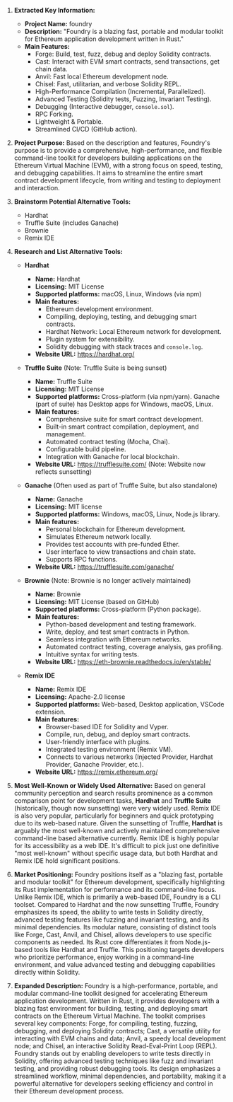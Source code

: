1.  **Extracted Key Information:**
    *   **Project Name:** foundry
    *   **Description:** "Foundry is a blazing fast, portable and modular toolkit for Ethereum application development written in Rust."
    *   **Main Features:**
        *   Forge: Build, test, fuzz, debug and deploy Solidity contracts.
        *   Cast: Interact with EVM smart contracts, send transactions, get chain data.
        *   Anvil: Fast local Ethereum development node.
        *   Chisel: Fast, utilitarian, and verbose Solidity REPL.
        *   High-Performance Compilation (Incremental, Parallelized).
        *   Advanced Testing (Solidity tests, Fuzzing, Invariant Testing).
        *   Debugging (Interactive debugger, `console.sol`).
        *   RPC Forking.
        *   Lightweight & Portable.
        *   Streamlined CI/CD (GitHub action).

2.  **Project Purpose:**
    Based on the description and features, Foundry's purpose is to provide a comprehensive, high-performance, and flexible command-line toolkit for developers building applications on the Ethereum Virtual Machine (EVM), with a strong focus on speed, testing, and debugging capabilities. It aims to streamline the entire smart contract development lifecycle, from writing and testing to deployment and interaction.

3.  **Brainstorm Potential Alternative Tools:**
    *   Hardhat
    *   Truffle Suite (includes Ganache)
    *   Brownie
    *   Remix IDE

4.  **Research and List Alternative Tools:**

    *   **Hardhat**
        *   **Name:** Hardhat
        *   **Licensing:** MIT License
        *   **Supported platforms:** macOS, Linux, Windows (via npm)
        *   **Main features:**
            *   Ethereum development environment.
            *   Compiling, deploying, testing, and debugging smart contracts.
            *   Hardhat Network: Local Ethereum network for development.
            *   Plugin system for extensibility.
            *   Solidity debugging with stack traces and `console.log`.
        *   **Website URL:** https://hardhat.org/

    *   **Truffle Suite** (Note: Truffle Suite is being sunset)
        *   **Name:** Truffle Suite
        *   **Licensing:** MIT License
        *   **Supported platforms:** Cross-platform (via npm/yarn). Ganache (part of suite) has Desktop apps for Windows, macOS, Linux.
        *   **Main features:**
            *   Comprehensive suite for smart contract development.
            *   Built-in smart contract compilation, deployment, and management.
            *   Automated contract testing (Mocha, Chai).
            *   Configurable build pipeline.
            *   Integration with Ganache for local blockchain.
        *   **Website URL:** https://trufflesuite.com/ (Note: Website now reflects sunsetting)

    *   **Ganache** (Often used as part of Truffle Suite, but also standalone)
        *   **Name:** Ganache
        *   **Licensing:** MIT license
        *   **Supported platforms:** Windows, macOS, Linux, Node.js library.
        *   **Main features:**
            *   Personal blockchain for Ethereum development.
            *   Simulates Ethereum network locally.
            *   Provides test accounts with pre-funded Ether.
            *   User interface to view transactions and chain state.
            *   Supports RPC functions.
        *   **Website URL:** https://trufflesuite.com/ganache/

    *   **Brownie** (Note: Brownie is no longer actively maintained)
        *   **Name:** Brownie
        *   **Licensing:** MIT License (based on GitHub)
        *   **Supported platforms:** Cross-platform (Python package).
        *   **Main features:**
            *   Python-based development and testing framework.
            *   Write, deploy, and test smart contracts in Python.
            *   Seamless integration with Ethereum networks.
            *   Automated contract testing, coverage analysis, gas profiling.
            *   Intuitive syntax for writing tests.
        *   **Website URL:** https://eth-brownie.readthedocs.io/en/stable/

    *   **Remix IDE**
        *   **Name:** Remix IDE
        *   **Licensing:** Apache-2.0 license
        *   **Supported platforms:** Web-based, Desktop application, VSCode extension.
        *   **Main features:**
            *   Browser-based IDE for Solidity and Vyper.
            *   Compile, run, debug, and deploy smart contracts.
            *   User-friendly interface with plugins.
            *   Integrated testing environment (Remix VM).
            *   Connects to various networks (Injected Provider, Hardhat Provider, Ganache Provider, etc.).
        *   **Website URL:** https://remix.ethereum.org/

5.  **Most Well-Known or Widely Used Alternative:**
    Based on general community perception and search results prominence as a common comparison point for development tasks, **Hardhat** and **Truffle Suite** (historically, though now sunsetting) were very widely used. Remix IDE is also very popular, particularly for beginners and quick prototyping due to its web-based nature. Given the sunsetting of Truffle, **Hardhat** is arguably the most well-known and actively maintained comprehensive command-line based alternative currently. Remix IDE is highly popular for its accessibility as a web IDE. It's difficult to pick just one definitive "most well-known" without specific usage data, but both Hardhat and Remix IDE hold significant positions.

6.  **Market Positioning:**
    Foundry positions itself as a "blazing fast, portable and modular toolkit" for Ethereum development, specifically highlighting its Rust implementation for performance and its command-line focus. Unlike Remix IDE, which is primarily a web-based IDE, Foundry is a CLI toolset. Compared to Hardhat and the now sunsetting Truffle, Foundry emphasizes its speed, the ability to write tests in Solidity directly, advanced testing features like fuzzing and invariant testing, and its minimal dependencies. Its modular nature, consisting of distinct tools like Forge, Cast, Anvil, and Chisel, allows developers to use specific components as needed. Its Rust core differentiates it from Node.js-based tools like Hardhat and Truffle. This positioning targets developers who prioritize performance, enjoy working in a command-line environment, and value advanced testing and debugging capabilities directly within Solidity.

7.  **Expanded Description:**
    Foundry is a high-performance, portable, and modular command-line toolkit designed for accelerating Ethereum application development. Written in Rust, it provides developers with a blazing fast environment for building, testing, and deploying smart contracts on the Ethereum Virtual Machine. The toolkit comprises several key components: Forge, for compiling, testing, fuzzing, debugging, and deploying Solidity contracts; Cast, a versatile utility for interacting with EVM chains and data; Anvil, a speedy local development node; and Chisel, an interactive Solidity Read-Eval-Print Loop (REPL). Foundry stands out by enabling developers to write tests directly in Solidity, offering advanced testing techniques like fuzz and invariant testing, and providing robust debugging tools. Its design emphasizes a streamlined workflow, minimal dependencies, and portability, making it a powerful alternative for developers seeking efficiency and control in their Ethereum development process.